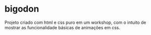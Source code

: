 # bigodon

Projeto criado com html e css puro em um workshop, com o intuito de mostrar as funcionalidade básicas de animações em css.
